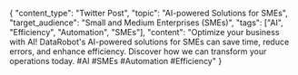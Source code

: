 {
    "content_type": "Twitter Post",
    "topic": "AI-powered Solutions for SMEs",
    "target_audience": "Small and Medium Enterprises (SMEs)",
    "tags": ["AI", "Efficiency", "Automation", "SMEs"],
    "content": "Optimize your business with AI! DataRobot's AI-powered solutions for SMEs can save time, reduce errors, and enhance efficiency. Discover how we can transform your operations today. #AI #SMEs #Automation #Efficiency"
  }
